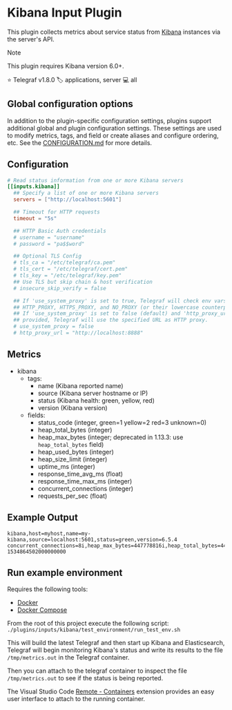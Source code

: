 # Kibana Input Plugin

This plugin collects metrics about service status from [Kibana][kibana]
instances via the server's API.

> [!NOTE]
> This plugin requires Kibana version 6.0+.

⭐ Telegraf v1.8.0
🏷️ applications, server
💻 all

[kibana]: https://www.elastic.co/kibana

## Global configuration options <!-- @/docs/includes/plugin_config.md -->

In addition to the plugin-specific configuration settings, plugins support
additional global and plugin configuration settings. These settings are used to
modify metrics, tags, and field or create aliases and configure ordering, etc.
See the [CONFIGURATION.md][CONFIGURATION.md] for more details.

[CONFIGURATION.md]: ../../../docs/CONFIGURATION.md#plugins

## Configuration

```toml @sample.conf
# Read status information from one or more Kibana servers
[[inputs.kibana]]
  ## Specify a list of one or more Kibana servers
  servers = ["http://localhost:5601"]

  ## Timeout for HTTP requests
  timeout = "5s"

  ## HTTP Basic Auth credentials
  # username = "username"
  # password = "pa$$word"

  ## Optional TLS Config
  # tls_ca = "/etc/telegraf/ca.pem"
  # tls_cert = "/etc/telegraf/cert.pem"
  # tls_key = "/etc/telegraf/key.pem"
  ## Use TLS but skip chain & host verification
  # insecure_skip_verify = false

  ## If 'use_system_proxy' is set to true, Telegraf will check env vars such as
  ## HTTP_PROXY, HTTPS_PROXY, and NO_PROXY (or their lowercase counterparts).
  ## If 'use_system_proxy' is set to false (default) and 'http_proxy_url' is
  ## provided, Telegraf will use the specified URL as HTTP proxy.
  # use_system_proxy = false
  # http_proxy_url = "http://localhost:8888"
```

## Metrics

- kibana
  - tags:
    - name (Kibana reported name)
    - source (Kibana server hostname or IP)
    - status (Kibana health: green, yellow, red)
    - version (Kibana version)
  - fields:
    - status_code (integer, green=1 yellow=2 red=3 unknown=0)
    - heap_total_bytes (integer)
    - heap_max_bytes (integer; deprecated in 1.13.3: use `heap_total_bytes` field)
    - heap_used_bytes (integer)
    - heap_size_limit (integer)
    - uptime_ms (integer)
    - response_time_avg_ms (float)
    - response_time_max_ms (integer)
    - concurrent_connections (integer)
    - requests_per_sec (float)

## Example Output

```text
kibana,host=myhost,name=my-kibana,source=localhost:5601,status=green,version=6.5.4 concurrent_connections=8i,heap_max_bytes=447778816i,heap_total_bytes=447778816i,heap_used_bytes=380603352i,requests_per_sec=1,response_time_avg_ms=57.6,response_time_max_ms=220i,status_code=1i,uptime_ms=6717489805i 1534864502000000000
```

## Run example environment

Requires the following tools:

- [Docker](https://docs.docker.com/get-docker/)
- [Docker Compose](https://docs.docker.com/compose/install/)

From the root of this project execute the following script:
`./plugins/inputs/kibana/test_environment/run_test_env.sh`

This will build the latest Telegraf and then start up Kibana and Elasticsearch,
Telegraf will begin monitoring Kibana's status and write its results to the file
`/tmp/metrics.out` in the Telegraf container.

Then you can attach to the telegraf container to inspect the file
`/tmp/metrics.out` to see if the status is being reported.

The Visual Studio Code [Remote - Containers][remote] extension provides an easy
user interface to attach to the running container.

[remote]: https://marketplace.visualstudio.com/items?itemName=ms-vscode-remote.remote-containers
